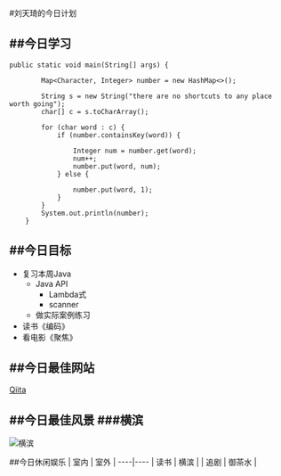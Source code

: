 #刘天琦的今日计划

##今日学习
---
```
public static void main(String[] args) {

		Map<Character, Integer> number = new HashMap<>();

		String s = new String("there are no shortcuts to any place worth going");
		char[] c = s.toCharArray();

		for (char word : c) {
			if (number.containsKey(word)) {

				Integer num = number.get(word);
				num++;
				number.put(word, num);
			} else {

				number.put(word, 1);
			}
		}
		System.out.println(number);
	}
```

##今日目标
---
- 复习本周Java
    - Java API
        - Lambda式
        - scanner
    - 做实际案例练习
- 读书《编码》
- 看电影《聚焦》

##今日最佳网站
---
[Qiita](https://qiita.com/)

##今日最佳风景
###横滨
---
![横滨](https://www.yokohamajapan.com/cn/article/yokohama-skyline/img/top.jpg)

##今日休闲娱乐
| 室内 | 室外 |
----|---- 
| 读书 | 横滨 |
| 追剧 | 御茶水 |


